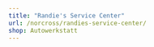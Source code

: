 ```yaml
---
title: "Randie's Service Center"
url: /norcross/randies-service-center/
shop: Autowerkstatt
---
```

